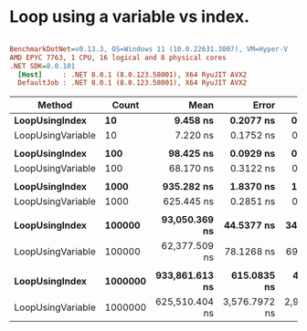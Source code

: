 # Loop using a variable vs index.


``` ini

BenchmarkDotNet=v0.13.3, OS=Windows 11 (10.0.22631.3007), VM=Hyper-V
AMD EPYC 7763, 1 CPU, 16 logical and 8 physical cores
.NET SDK=8.0.101
  [Host]     : .NET 8.0.1 (8.0.123.58001), X64 RyuJIT AVX2
  DefaultJob : .NET 8.0.1 (8.0.123.58001), X64 RyuJIT AVX2


```
|            Method |   Count |           Mean |         Error |        StdDev | Ratio | RatioSD |
|------------------ |-------- |---------------:|--------------:|--------------:|------:|--------:|
|    **LoopUsingIndex** |      **10** |       **9.458 ns** |     **0.2077 ns** |     **0.1943 ns** |  **1.31** |    **0.05** |
| LoopUsingVariable |      10 |       7.220 ns |     0.1752 ns |     0.1874 ns |  1.00 |    0.00 |
|                   |         |                |               |               |       |         |
|    **LoopUsingIndex** |     **100** |      **98.425 ns** |     **0.0929 ns** |     **0.0776 ns** |  **1.44** |    **0.01** |
| LoopUsingVariable |     100 |      68.170 ns |     0.3122 ns |     0.2607 ns |  1.00 |    0.00 |
|                   |         |                |               |               |       |         |
|    **LoopUsingIndex** |    **1000** |     **935.282 ns** |     **1.8370 ns** |     **1.5340 ns** |  **1.50** |    **0.00** |
| LoopUsingVariable |    1000 |     625.445 ns |     0.2851 ns |     0.2381 ns |  1.00 |    0.00 |
|                   |         |                |               |               |       |         |
|    **LoopUsingIndex** |  **100000** |  **93,050.369 ns** |    **44.5377 ns** |    **34.7721 ns** |  **1.49** |    **0.00** |
| LoopUsingVariable |  100000 |  62,377.509 ns |    78.1268 ns |    69.2573 ns |  1.00 |    0.00 |
|                   |         |                |               |               |       |         |
|    **LoopUsingIndex** | **1000000** | **933,861.613 ns** |   **615.0835 ns** |   **480.2168 ns** |  **1.49** |    **0.01** |
| LoopUsingVariable | 1000000 | 625,510.404 ns | 3,576.7972 ns | 2,986.7876 ns |  1.00 |    0.00 |
